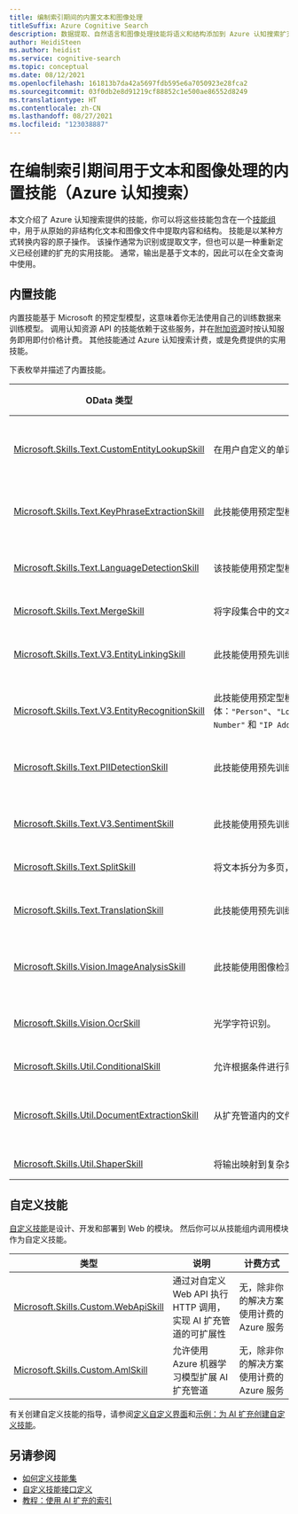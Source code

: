 ```yaml
---
title: 编制索引期间的内置文本和图像处理
titleSuffix: Azure Cognitive Search
description: 数据提取、自然语言和图像处理技能将语义和结构添加到 Azure 认知搜索扩充管道中的原始内容。
author: HeidiSteen
ms.author: heidist
ms.service: cognitive-search
ms.topic: conceptual
ms.date: 08/12/2021
ms.openlocfilehash: 161813b7da42a5697fdb595e6a7050923e28fca2
ms.sourcegitcommit: 03f0db2e8d91219cf88852c1e500ae86552d8249
ms.translationtype: HT
ms.contentlocale: zh-CN
ms.lasthandoff: 08/27/2021
ms.locfileid: "123038887"
---
```

# <a name="built-in-skills-for-text-and-image-processing-during-indexing-azure-cognitive-search"></a>在编制索引期间用于文本和图像处理的内置技能（Azure 认知搜索）

本文介绍了 Azure 认知搜索提供的技能，你可以将这些技能包含在一个[技能组](cognitive-search-working-with-skillsets.md)中，用于从原始的非结构化文本和图像文件中提取内容和结构。 技能是以某种方式转换内容的原子操作。 该操作通常为识别或提取文字，但也可以是一种重新定义已经创建的扩充的实用技能。 通常，输出是基于文本的，因此可以在全文查询中使用。 

## <a name="built-in-skills"></a>内置技能

内置技能基于 Microsoft 的预定型模型，这意味着你无法使用自己的训练数据来训练模型。 调用认知资源 API 的技能依赖于这些服务，并在[附加资源](cognitive-search-attach-cognitive-services.md)时按认知服务即用即付价格计费。 其他技能通过 Azure 认知搜索计费，或是免费提供的实用技能。

下表枚举并描述了内置技能。

| OData 类型  | 说明 | 计费方式 |
|-------|-------------|-------------|
|[Microsoft.Skills.Text.CustomEntityLookupSkill](cognitive-search-skill-custom-entity-lookup.md) | 在用户自定义的单词和短语列表中查找文本。| Azure 认知搜索（[定价](https://azure.microsoft.com/pricing/details/search/)） |
| [Microsoft.Skills.Text.KeyPhraseExtractionSkill](cognitive-search-skill-keyphrases.md) | 此技能使用预定型模型来检测基于术语放置、语言规则、与其他术语的接近度以及该术语在源数据内的异常程度的重要短语。 | 认知服务（[定价](https://azure.microsoft.com/pricing/details/cognitive-services/)） | 
| [Microsoft.Skills.Text.LanguageDetectionSkill](cognitive-search-skill-language-detection.md)  | 该技能使用预定型模型来检测使用语言的语言类型（每个文档一个语言 ID）。 在同一文本段中使用多种语言时，输出是主要使用的语言的 LCID。 | 认知服务（[定价](https://azure.microsoft.com/pricing/details/cognitive-services/)） | 
| [Microsoft.Skills.Text.MergeSkill](cognitive-search-skill-textmerger.md) | 将字段集合中的文本合并到单个字段中。  | 不适用 |
| [Microsoft.Skills.Text.V3.EntityLinkingSkill](cognitive-search-skill-entity-linking-v3.md) | 此技能使用预先训练的模型为已识别的实体生成指向 Wikipedia 文章的链接。 | 认知服务（[定价](https://azure.microsoft.com/pricing/details/cognitive-services/)） | 
| [Microsoft.Skills.Text.V3.EntityRecognitionSkill](cognitive-search-skill-entity-recognition-v3.md) | 此技能使用预定型模型为一组固定的类别构建实体：`"Person"`、`"Location"`、`"Organization"`、`"Quantity"`、`"DateTime"`、`"URL"`、`"Email"`、`"PersonType"`、`"Event"`、`"Product"`、`"Skill"`、`"Address"`、`"Phone Number"` 和 `"IP Address"` 字段。 | 认知服务（[定价](https://azure.microsoft.com/pricing/details/cognitive-services/)） | 
| [Microsoft.Skills.Text.PIIDetectionSkill](cognitive-search-skill-pii-detection.md)  | 此技能使用预先训练的模型从给定文本中提取个人信息。 此技能还提供了用于过滤文本中检测到的个人信息实体的各种选项。  | 认知服务（[定价](https://azure.microsoft.com/pricing/details/cognitive-services/)） | 
| [Microsoft.Skills.Text.V3.SentimentSkill](cognitive-search-skill-sentiment-v3.md)  | 此技能使用预先训练的模型，从而根据服务在句子和文档级别逐条记录找到的最高置信度分数来分配情绪标签（例如“消极”、“中立”和“积极”）。 | 认知服务（[定价](https://azure.microsoft.com/pricing/details/cognitive-services/)） | 
| [Microsoft.Skills.Text.SplitSkill](cognitive-search-skill-textsplit.md) | 将文本拆分为多页，以便以增量方式扩充或增加内容。 | 不适用 |
| [Microsoft.Skills.Text.TranslationSkill](cognitive-search-skill-text-translation.md) | 此技能使用预先训练的模型将输入文本转换为各种语言，以用于规范化或本地化用例。 | 认知服务（[定价](https://azure.microsoft.com/pricing/details/cognitive-services/)） | 
| [Microsoft.Skills.Vision.ImageAnalysisSkill](cognitive-search-skill-image-analysis.md) | 此技能使用图像检测算法来识别图像的内容并生成文本说明。 | 认知服务（[定价](https://azure.microsoft.com/pricing/details/cognitive-services/)） | 
| [Microsoft.Skills.Vision.OcrSkill](cognitive-search-skill-ocr.md) | 光学字符识别。 | 认知服务（[定价](https://azure.microsoft.com/pricing/details/cognitive-services/)） |
| [Microsoft.Skills.Util.ConditionalSkill](cognitive-search-skill-conditional.md) | 允许根据条件进行筛选、分配默认值和合并数据。 | 不适用 |
| [Microsoft.Skills.Util.DocumentExtractionSkill](cognitive-search-skill-document-extraction.md) | 从扩充管道内的文件中提取内容。 | Azure 认知搜索（[定价](https://azure.microsoft.com/pricing/details/search/)）
| [Microsoft.Skills.Util.ShaperSkill](cognitive-search-skill-shaper.md) | 将输出映射到复杂类型（多部分数据类型，可用于全名、多行地址或姓氏和个人标识符的组合）。 | 不适用 |

## <a name="custom-skills"></a>自定义技能

[自定义技能](cognitive-search-custom-skill-web-api.md)是设计、开发和部署到 Web 的模块。 然后你可以从技能组内调用模块作为自定义技能。

| 类型  | 说明 | 计费方式 |
|-------|-------------|-------------|
| [Microsoft.Skills.Custom.WebApiSkill](cognitive-search-custom-skill-web-api.md) | 通过对自定义 Web API 执行 HTTP 调用，实现 AI 扩充管道的可扩展性 | 无，除非你的解决方案使用计费的 Azure 服务 |
| [Microsoft.Skills.Custom.AmlSkill](cognitive-search-aml-skill.md) | 允许使用 Azure 机器学习模型扩展 AI 扩充管道 | 无，除非你的解决方案使用计费的 Azure 服务 |

有关创建自定义技能的指导，请参阅[定义自定义界面](cognitive-search-custom-skill-interface.md)和[示例：为 AI 扩充创建自定义技能](cognitive-search-create-custom-skill-example.md)。

## <a name="see-also"></a>另请参阅

+ [如何定义技能集](cognitive-search-defining-skillset.md)
+ [自定义技能接口定义](cognitive-search-custom-skill-interface.md)
+ [教程：使用 AI 扩充的索引](cognitive-search-tutorial-blob.md)
